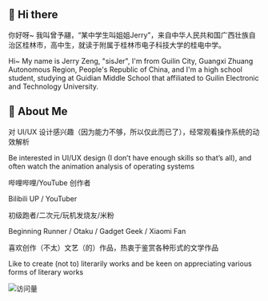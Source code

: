 ## 👋 Hi there

你好呀~ 我叫曾予翮，“某中学生叫姐姐Jerry”，来自中华人民共和国广西壮族自治区桂林市，高中生，就读于附属于桂林市电子科技大学的桂电中学。

Hi~ My name is Jerry Zeng, "sisJer", I'm from Guilin City, Guangxi Zhuang Autonomous Region, People's Republic of China, and I'm a high school student, studying at Guidian Middle School that affiliated to Guilin Electronic and Technology University.


## 🧠 About Me

对 UI/UX 设计感兴趣（因为能力不够，所以仅此而已了），经常观看操作系统的动效解析

Be interested in UI/UX design (I don’t have enough skills so that’s all), and often watch the animation analysis of operating systems

哔哩哔哩/YouTube 创作者

Bilibili UP / YouTuber

初级跑者/二次元/玩机发烧友/米粉

Beginning Runner / Otaku / Gadget Geek / Xiaomi Fan

喜欢创作（不太）文艺（的）作品，热衷于鉴赏各种形式的文学作品

Like to create (not to) literarily works and be keen on appreciating various forms of literary works

![访问量](https://count.getloli.com/get/@JerryZeng20142.JerryZeng20142?theme=moebooru)
